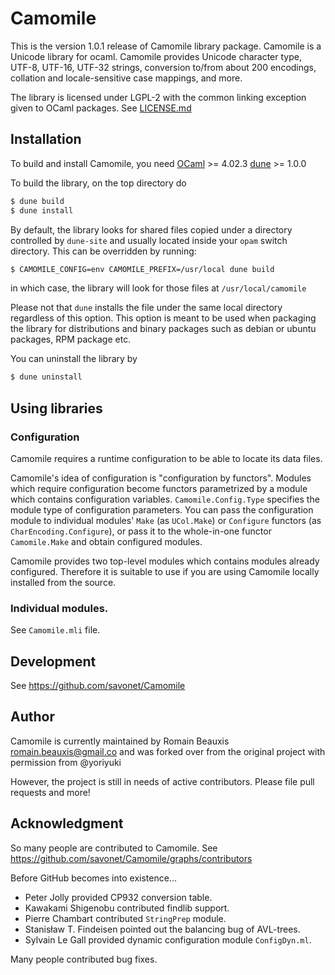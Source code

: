 # Camomile

This is the version 1.0.1 release of Camomile library package. Camomile is a
Unicode library for ocaml. Camomile provides Unicode character type, UTF-8,
UTF-16, UTF-32 strings, conversion to/from about 200 encodings, collation and
locale-sensitive case mappings, and more.

The library is licensed under LGPL-2 with the common linking exception given to
OCaml packages. See [LICENSE.md](LICENSE.md)

## Installation

To build and install Camomile, you need [OCaml](https://ocaml.org) >= 4.02.3 [dune](https://dune.build) >= 1.0.0

To build the library, on the top directory do
```sh
$ dune build
$ dune install
```
By default, the library looks for shared files copied under a directory controlled by `dune-site` and
usually located inside your `opam` switch directory. This can be overridden by running:
```sh
$ CAMOMILE_CONFIG=env CAMOMILE_PREFIX=/usr/local dune build
```
in which case, the library will look for those files at `/usr/local/camomile`

Please not that `dune` installs the file under the same local directory regardless of this option.
This option is meant to be used when packaging the library for distributions and binary packages such
as debian or ubuntu packages, RPM package etc.

You can uninstall the library by
```sh
$ dune uninstall
```

## Using libraries

### Configuration

Camomile requires a runtime configuration to be able to locate its data files.

Camomile's idea of configuration is "configuration by functors". Modules which
require configuration become functors parametrized by a module which contains
configuration variables. `Camomile.Config.Type` specifies the module
type of configuration parameters.  You can pass the configuration module to
individual modules' `Make` (as `UCol.Make`) or `Configure` functors (as
`CharEncoding.Configure`), or pass it to the whole-in-one functor
`Camomile.Make` and obtain configured modules.

Camomile provides two top-level modules which contains modules already configured.
Therefore it is suitable to use if you are using Camomile locally installed from
the source.

### Individual modules.

See `Camomile.mli` file.

## Development

See https://github.com/savonet/Camomile

## Author

Camomile is currently maintained by Romain Beauxis <romain.beauxis@gmail.co>
and was forked over from the original project with permission from @yoriyuki

However, the project is still in needs of active contributors. Please file pull
requests and more!

## Acknowledgment

So many people are contributed to Camomile. See
https://github.com/savonet/Camomile/graphs/contributors

Before GitHub becomes into existence...

- Peter Jolly provided CP932 conversion table.
- Kawakami Shigenobu contributed findlib support.
- Pierre Chambart contributed `StringPrep` module.
- Stanisław T. Findeisen pointed out the balancing bug of AVL-trees.
- Sylvain Le Gall provided dynamic configuration module `ConfigDyn.ml`.

Many people contributed bug fixes.
